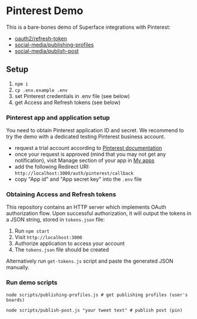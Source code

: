 # Pinterest Demo

This is a bare-bones demo of Superface integrations with Pinterest:

- [oauth2/refresh-token](https://superface.ai/oauth2/refresh-token)
- [social-media/publishing-profiles](https://superface.ai/social-media/publishing-profiles)
- [social-media/publish-post](https://superface.ai/social-media/publish-post)

## Setup

1. `npm i`
2. `cp .env.example .env`
3. set Pinterest credentials in .env file (see below)
4. get Access and Refresh tokens (see below)

### Pinterest app and application setup

You need to obtain Pinterest application ID and secret. We recommend to try the demo with a dedicated testing Pinterest business account.

- request a trial account according to [Pinterest documentation](https://developers.pinterest.com/docs/api/v5/#section/Requesting-Trial-Access)
- once your request is approved (mind that you may not get any notification), visit Manage section of your app in [My apps](https://developers.pinterest.com/apps/)
- add the following Redirect URI: `http://localhost:3000/auth/pinterest/callback`
- copy "App id" and "App secret key" into the `.env` file

### Obtaining Access and Refresh tokens

This repository contains an HTTP server which implements OAuth authorization flow. Upon successful authorization, it will output the tokens in a JSON string, stored in `tokens.json` file:

1. Run `npm start`
2. Visit `http://localhost:3000`
3. Authorize application to access your account
4. The `tokens.json` file should be created

Alternatively run `get-tokens.js` script and paste the generated JSON manually.

### Run demo scripts

```shell
node scripts/publishing-profiles.js # get publishing profiles (user's boards)

node scripts/publish-post.js "your tweet text" # publish post (pin)
```
